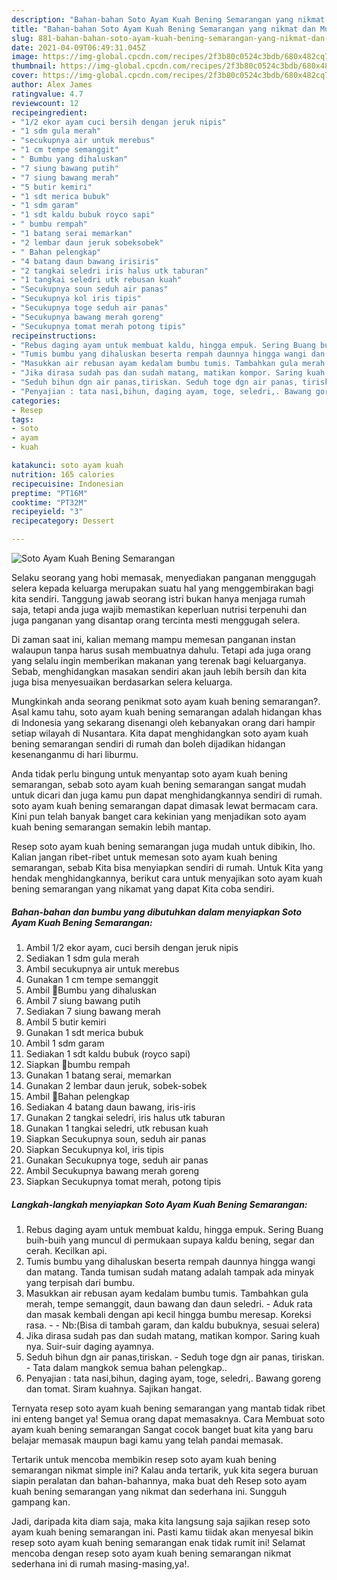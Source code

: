 ```yaml
---
description: "Bahan-bahan Soto Ayam Kuah Bening Semarangan yang nikmat dan Mudah Dibuat"
title: "Bahan-bahan Soto Ayam Kuah Bening Semarangan yang nikmat dan Mudah Dibuat"
slug: 881-bahan-bahan-soto-ayam-kuah-bening-semarangan-yang-nikmat-dan-mudah-dibuat
date: 2021-04-09T06:49:31.045Z
image: https://img-global.cpcdn.com/recipes/2f3b80c0524c3bdb/680x482cq70/soto-ayam-kuah-bening-semarangan-foto-resep-utama.jpg
thumbnail: https://img-global.cpcdn.com/recipes/2f3b80c0524c3bdb/680x482cq70/soto-ayam-kuah-bening-semarangan-foto-resep-utama.jpg
cover: https://img-global.cpcdn.com/recipes/2f3b80c0524c3bdb/680x482cq70/soto-ayam-kuah-bening-semarangan-foto-resep-utama.jpg
author: Alex James
ratingvalue: 4.7
reviewcount: 12
recipeingredient:
- "1/2 ekor ayam cuci bersih dengan jeruk nipis"
- "1 sdm gula merah"
- "secukupnya air untuk merebus"
- "1 cm tempe semanggit"
- " Bumbu yang dihaluskan"
- "7 siung bawang putih"
- "7 siung bawang merah"
- "5 butir kemiri"
- "1 sdt merica bubuk"
- "1 sdm garam"
- "1 sdt kaldu bubuk royco sapi"
- " bumbu rempah"
- "1 batang serai memarkan"
- "2 lembar daun jeruk sobeksobek"
- " Bahan pelengkap"
- "4 batang daun bawang irisiris"
- "2 tangkai seledri iris halus utk taburan"
- "1 tangkai seledri utk rebusan kuah"
- "Secukupnya soun seduh air panas"
- "Secukupnya kol iris tipis"
- "Secukupnya toge seduh air panas"
- "Secukupnya bawang merah goreng"
- "Secukupnya tomat merah potong tipis"
recipeinstructions:
- "Rebus daging ayam untuk membuat kaldu, hingga empuk. Sering Buang buih-buih yang muncul di permukaan supaya kaldu bening, segar dan cerah. Kecilkan api."
- "Tumis bumbu yang dihaluskan beserta rempah daunnya hingga wangi dan matang. Tanda tumisan sudah matang adalah tampak ada minyak yang terpisah dari bumbu."
- "Masukkan air rebusan ayam kedalam bumbu tumis. Tambahkan gula merah, tempe semanggit, daun bawang dan daun seledri. Aduk rata dan masak kembali dengan api kecil hingga bumbu meresap. Koreksi rasa.  Nb:(Bisa di tambah garam, dan kaldu bubuknya, sesuai selera)"
- "Jika dirasa sudah pas dan sudah matang, matikan kompor. Saring kuah nya. Suir-suir daging ayamnya."
- "Seduh bihun dgn air panas,tiriskan. Seduh toge dgn air panas, tiriskan. Tata dalam mangkok semua bahan pelengkap.."
- "Penyajian : tata nasi,bihun, daging ayam, toge, seledri,. Bawang goreng dan tomat. Siram kuahnya. Sajikan hangat."
categories:
- Resep
tags:
- soto
- ayam
- kuah

katakunci: soto ayam kuah 
nutrition: 165 calories
recipecuisine: Indonesian
preptime: "PT16M"
cooktime: "PT32M"
recipeyield: "3"
recipecategory: Dessert

---
```



![Soto Ayam Kuah Bening Semarangan](https://img-global.cpcdn.com/recipes/2f3b80c0524c3bdb/680x482cq70/soto-ayam-kuah-bening-semarangan-foto-resep-utama.jpg)

Selaku seorang yang hobi memasak, menyediakan panganan menggugah selera kepada keluarga merupakan suatu hal yang menggembirakan bagi kita sendiri. Tanggung jawab seorang istri bukan hanya menjaga rumah saja, tetapi anda juga wajib memastikan keperluan nutrisi terpenuhi dan juga panganan yang disantap orang tercinta mesti menggugah selera.

Di zaman  saat ini, kalian memang mampu memesan panganan instan walaupun tanpa harus susah membuatnya dahulu. Tetapi ada juga orang yang selalu ingin memberikan makanan yang terenak bagi keluarganya. Sebab, menghidangkan masakan sendiri akan jauh lebih bersih dan kita juga bisa menyesuaikan berdasarkan selera keluarga. 



Mungkinkah anda seorang penikmat soto ayam kuah bening semarangan?. Asal kamu tahu, soto ayam kuah bening semarangan adalah hidangan khas di Indonesia yang sekarang disenangi oleh kebanyakan orang dari hampir setiap wilayah di Nusantara. Kita dapat menghidangkan soto ayam kuah bening semarangan sendiri di rumah dan boleh dijadikan hidangan kesenanganmu di hari liburmu.

Anda tidak perlu bingung untuk menyantap soto ayam kuah bening semarangan, sebab soto ayam kuah bening semarangan sangat mudah untuk dicari dan juga kamu pun dapat menghidangkannya sendiri di rumah. soto ayam kuah bening semarangan dapat dimasak lewat bermacam cara. Kini pun telah banyak banget cara kekinian yang menjadikan soto ayam kuah bening semarangan semakin lebih mantap.

Resep soto ayam kuah bening semarangan juga mudah untuk dibikin, lho. Kalian jangan ribet-ribet untuk memesan soto ayam kuah bening semarangan, sebab Kita bisa menyiapkan sendiri di rumah. Untuk Kita yang hendak menghidangkannya, berikut cara untuk menyajikan soto ayam kuah bening semarangan yang nikamat yang dapat Kita coba sendiri.

<!--inarticleads1-->

##### Bahan-bahan dan bumbu yang dibutuhkan dalam menyiapkan Soto Ayam Kuah Bening Semarangan:

1. Ambil 1/2 ekor ayam, cuci bersih dengan jeruk nipis
1. Sediakan 1 sdm gula merah
1. Ambil secukupnya air untuk merebus
1. Gunakan 1 cm tempe semanggit
1. Ambil  📍Bumbu yang dihaluskan
1. Ambil 7 siung bawang putih
1. Sediakan 7 siung bawang merah
1. Ambil 5 butir kemiri
1. Gunakan 1 sdt merica bubuk
1. Ambil 1 sdm garam
1. Sediakan 1 sdt kaldu bubuk (royco sapi)
1. Siapkan  📍bumbu rempah
1. Gunakan 1 batang serai, memarkan
1. Gunakan 2 lembar daun jeruk, sobek-sobek
1. Ambil  📍Bahan pelengkap
1. Sediakan 4 batang daun bawang, iris-iris
1. Gunakan 2 tangkai seledri, iris halus utk taburan
1. Gunakan 1 tangkai seledri, utk rebusan kuah
1. Siapkan Secukupnya soun, seduh air panas
1. Siapkan Secukupnya kol, iris tipis
1. Gunakan Secukupnya toge, seduh air panas
1. Ambil Secukupnya bawang merah goreng
1. Siapkan Secukupnya tomat merah, potong tipis




<!--inarticleads2-->

##### Langkah-langkah menyiapkan Soto Ayam Kuah Bening Semarangan:

1. Rebus daging ayam untuk membuat kaldu, hingga empuk. Sering Buang buih-buih yang muncul di permukaan supaya kaldu bening, segar dan cerah. Kecilkan api.
1. Tumis bumbu yang dihaluskan beserta rempah daunnya hingga wangi dan matang. Tanda tumisan sudah matang adalah tampak ada minyak yang terpisah dari bumbu.
1. Masukkan air rebusan ayam kedalam bumbu tumis. Tambahkan gula merah, tempe semanggit, daun bawang dan daun seledri. - Aduk rata dan masak kembali dengan api kecil hingga bumbu meresap. Koreksi rasa. -  - Nb:(Bisa di tambah garam, dan kaldu bubuknya, sesuai selera)
1. Jika dirasa sudah pas dan sudah matang, matikan kompor. Saring kuah nya. Suir-suir daging ayamnya.
1. Seduh bihun dgn air panas,tiriskan. - Seduh toge dgn air panas, tiriskan. - Tata dalam mangkok semua bahan pelengkap..
1. Penyajian : tata nasi,bihun, daging ayam, toge, seledri,. Bawang goreng dan tomat. Siram kuahnya. Sajikan hangat.




Ternyata resep soto ayam kuah bening semarangan yang mantab tidak ribet ini enteng banget ya! Semua orang dapat memasaknya. Cara Membuat soto ayam kuah bening semarangan Sangat cocok banget buat kita yang baru belajar memasak maupun bagi kamu yang telah pandai memasak.

Tertarik untuk mencoba membikin resep soto ayam kuah bening semarangan nikmat simple ini? Kalau anda tertarik, yuk kita segera buruan siapin peralatan dan bahan-bahannya, maka buat deh Resep soto ayam kuah bening semarangan yang nikmat dan sederhana ini. Sungguh gampang kan. 

Jadi, daripada kita diam saja, maka kita langsung saja sajikan resep soto ayam kuah bening semarangan ini. Pasti kamu tiidak akan menyesal bikin resep soto ayam kuah bening semarangan enak tidak rumit ini! Selamat mencoba dengan resep soto ayam kuah bening semarangan nikmat sederhana ini di rumah masing-masing,ya!.

